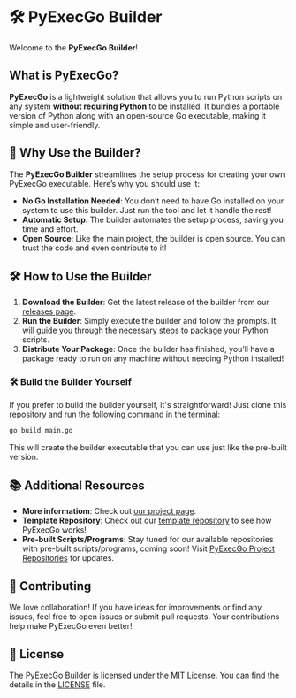 # 🛠️ PyExecGo Builder

Welcome to the **PyExecGo Builder**!

## What is PyExecGo?

**PyExecGo** is a lightweight solution that allows you to run Python scripts on any system **without requiring Python** to be installed. It bundles a portable version of Python along with an open-source Go executable, making it simple and user-friendly.

## 🚀 Why Use the Builder?

The **PyExecGo Builder** streamlines the setup process for creating your own PyExecGo executable. Here’s why you should use it:

- **No Go Installation Needed**: You don’t need to have Go installed on your system to use this builder. Just run the tool and let it handle the rest!
- **Automatic Setup**: The builder automates the setup process, saving you time and effort.
- **Open Source**: Like the main project, the builder is open source. You can trust the code and even contribute to it!

## 🛠️ How to Use the Builder

1. **Download the Builder**: Get the latest release of the builder from our [releases page](https://github.com/PyExecGo-Project/PyExecGo-Builder/releases).
2. **Run the Builder**: Simply execute the builder and follow the prompts. It will guide you through the necessary steps to package your Python scripts.
3. **Distribute Your Package**: Once the builder has finished, you’ll have a package ready to run on any machine without needing Python installed!

### 🛠️ Build the Builder Yourself

If you prefer to build the builder yourself, it's straightforward! Just clone this repository and run the following command in the terminal:

```bash
go build main.go
```

This will create the builder executable that you can use just like the pre-built version.

## 📚 Additional Resources

- **More informatiom**: Check out [our project page](https://github.com/PyExecGo-Project).
- **Template Repository**: Check out our [template repository](https://github.com/PyExecGo-Project/Template-Windows) to see how PyExecGo works!
- **Pre-built Scripts/Programs**: Stay tuned for our available repositories with pre-built scripts/programs, coming soon! Visit [PyExecGo Project Repositories](https://github.com/orgs/PyExecGo-Project/repositories) for updates.

## 🤝 Contributing

We love collaboration! If you have ideas for improvements or find any issues, feel free to open issues or submit pull requests. Your contributions help make PyExecGo even better!

## 📄 License

The PyExecGo Builder is licensed under the MIT License. You can find the details in the [LICENSE](https://github.com/PyExecGo-Project/PyExecGo-Builder/blob/main/LICENSE) file.